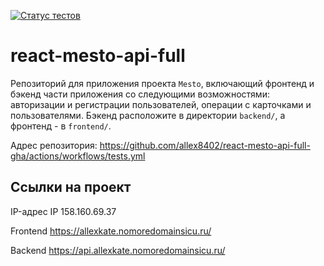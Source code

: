 [![Статус тестов](../../actions/workflows/tests.yml/badge.svg)](../../actions/workflows/tests.yml)

# react-mesto-api-full
Репозиторий для приложения проекта `Mesto`, включающий фронтенд и бэкенд части приложения со следующими возможностями: авторизации и регистрации пользователей, операции с карточками и пользователями. Бэкенд расположите в директории `backend/`, а фронтенд - в `frontend/`. 
  


Адрес репозитория: https://github.com/allex8402/react-mesto-api-full-gha/actions/workflows/tests.yml

## Ссылки на проект

IP-адрес  IP 158.160.69.37

Frontend https://allexkate.nomoredomainsicu.ru/

Backend https://api.allexkate.nomoredomainsicu.ru/

